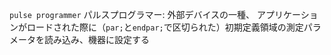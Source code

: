 `pulse programmer` パルスプログラマー: 外部デバイスの一種、 アプリケーションがロードされた際に（`par;`と`endpar;`で区切られた）初期定義領域の測定パラメータを読み込み、機器に設定する